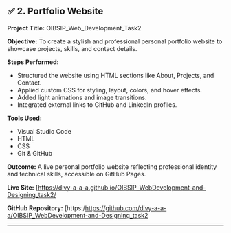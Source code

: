 ## ✅ **2. Portfolio Website**

**Project Title:** OIBSIP\_Web\_Development\_Task2

**Objective:**
To create a stylish and professional personal portfolio website to showcase projects, skills, and contact details.

**Steps Performed:**

* Structured the website using HTML sections like About, Projects, and Contact.
* Applied custom CSS for styling, layout, colors, and hover effects.
* Added light animations and image transitions.
* Integrated external links to GitHub and LinkedIn profiles.

**Tools Used:**

* Visual Studio Code
* HTML
* CSS
* Git & GitHub

**Outcome:**
A live personal portfolio website reflecting professional identity and technical skills, accessible on GitHub Pages.

**Live Site:**
[https://divy-a-a-a.github.io/OIBSIP_WebDevelopment-and-Designing_task2/


**GitHub Repository:**
[https:/https://github.com/divy-a-a-a/OIBSIP_WebDevelopment-and-Designing_task2

---
